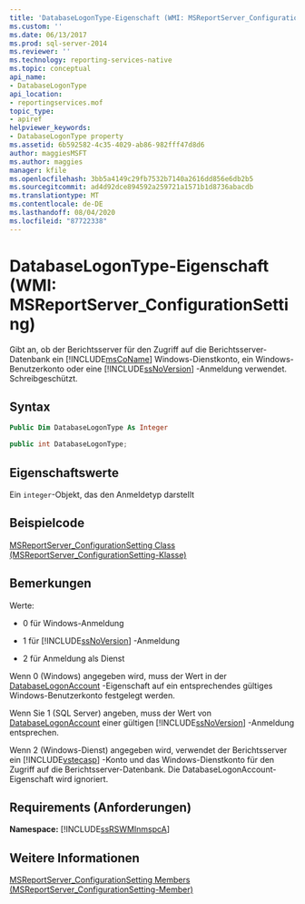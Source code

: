 ```yaml
---
title: 'DatabaseLogonType-Eigenschaft (WMI: MSReportServer_ConfigurationSetting) | Microsoft-Dokumentation'
ms.custom: ''
ms.date: 06/13/2017
ms.prod: sql-server-2014
ms.reviewer: ''
ms.technology: reporting-services-native
ms.topic: conceptual
api_name:
- DatabaseLogonType
api_location:
- reportingservices.mof
topic_type:
- apiref
helpviewer_keywords:
- DatabaseLogonType property
ms.assetid: 6b592582-4c35-4029-ab86-982fff47d8d6
author: maggiesMSFT
ms.author: maggies
manager: kfile
ms.openlocfilehash: 3bb5a4149c29fb7532b7140a2616dd856e6db2b5
ms.sourcegitcommit: ad4d92dce894592a259721a1571b1d8736abacdb
ms.translationtype: MT
ms.contentlocale: de-DE
ms.lasthandoff: 08/04/2020
ms.locfileid: "87722338"
---
```

# <a name="databaselogontype-property-wmi-msreportserver_configurationsetting"></a>DatabaseLogonType-Eigenschaft (WMI: MSReportServer_ConfigurationSetting)
  Gibt an, ob der Berichtsserver für den Zugriff auf die Berichtsserver-Datenbank ein [!INCLUDE[msCoName](../../includes/msconame-md.md)] Windows-Dienstkonto, ein Windows-Benutzerkonto oder eine [!INCLUDE[ssNoVersion](../../includes/ssnoversion-md.md)] -Anmeldung verwendet. Schreibgeschützt.  
  
## <a name="syntax"></a>Syntax  
  
```vb  
Public Dim DatabaseLogonType As Integer  
```  
  
```csharp  
public int DatabaseLogonType;  
```  
  
## <a name="property-values"></a>Eigenschaftswerte  
 Ein `integer`-Objekt, das den Anmeldetyp darstellt  
  
## <a name="example-code"></a>Beispielcode  
 [MSReportServer_ConfigurationSetting Class (MSReportServer_ConfigurationSetting-Klasse)](msreportserver-configurationsetting-class.md)  
  
## <a name="remarks"></a>Bemerkungen  
 Werte:  
  
-   0 für Windows-Anmeldung  
  
-   1 für [!INCLUDE[ssNoVersion](../../includes/ssnoversion-md.md)] -Anmeldung  
  
-   2 für Anmeldung als Dienst  
  
 Wenn 0 (Windows) angegeben wird, muss der Wert in der [DatabaseLogonAccount](configurationsetting-property-databaselogonaccount.md) -Eigenschaft auf ein entsprechendes gültiges Windows-Benutzerkonto festgelegt werden.  
  
 Wenn Sie 1 (SQL Server) angeben, muss der Wert von [DatabaseLogonAccount](configurationsetting-property-databaselogonaccount.md) einer gültigen [!INCLUDE[ssNoVersion](../../includes/ssnoversion-md.md)] -Anmeldung entsprechen.  
  
 Wenn 2 (Windows-Dienst) angegeben wird, verwendet der Berichtsserver ein [!INCLUDE[vstecasp](../../includes/vstecasp-md.md)] -Konto und das Windows-Dienstkonto für den Zugriff auf die Berichtsserver-Datenbank. Die DatabaseLogonAccount-Eigenschaft wird ignoriert.  
  
## <a name="requirements"></a>Requirements (Anforderungen)  
 **Namespace:** [!INCLUDE[ssRSWMInmspcA](../../includes/ssrswminmspca-md.md)]  
  
## <a name="see-also"></a>Weitere Informationen  
 [MSReportServer_ConfigurationSetting Members (MSReportServer_ConfigurationSetting-Member)](msreportserver-configurationsetting-members.md)  
  
  
